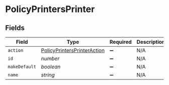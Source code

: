 # PolicyPrintersPrinter


## Fields

| Field                                                                             | Type                                                                              | Required                                                                          | Description                                                                       | Example                                                                           |
| --------------------------------------------------------------------------------- | --------------------------------------------------------------------------------- | --------------------------------------------------------------------------------- | --------------------------------------------------------------------------------- | --------------------------------------------------------------------------------- |
| `action`                                                                          | [PolicyPrintersPrinterAction](../../models/shared/policyprintersprinteraction.md) | :heavy_minus_sign:                                                                | N/A                                                                               |                                                                                   |
| `id`                                                                              | *number*                                                                          | :heavy_minus_sign:                                                                | N/A                                                                               | 1                                                                                 |
| `makeDefault`                                                                     | *boolean*                                                                         | :heavy_minus_sign:                                                                | N/A                                                                               |                                                                                   |
| `name`                                                                            | *string*                                                                          | :heavy_minus_sign:                                                                | N/A                                                                               | Kyocera                                                                           |